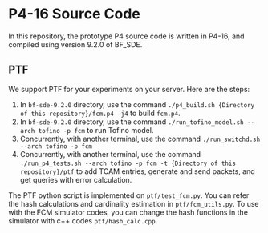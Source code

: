 # P4-16 Source Code

In this repository, the prototype P4 source code is written in P4-16, and compiled using version 9.2.0 of BF_SDE. 

## PTF

We support PTF for your experiments on your server. Here are the steps:

1. In `bf-sde-9.2.0` directory, use the command `./p4_build.sh {Directory of this repository}/fcm.p4 -j4`  to build `fcm.p4`.
2. In `bf-sde-9.2.0` directory, use the command `./run_tofino_model.sh --arch tofino -p fcm`  to run Tofino model.
3. Concurrently, with another terminal, use the command `./run_switchd.sh --arch tofino -p fcm`
4. Concurrently, with another terminal, use the command `./run_p4_tests.sh --arch tofino -p fcm -t {Directory of this repository}/ptf` to add TCAM entries, generate and send packets, and get queries with error calculation.

The PTF python script is implemented on `ptf/test_fcm.py`. You can refer the hash calculations and cardinality estimation in `ptf/fcm_utils.py`. To use with the FCM simulator codes, you can change the hash functions in the simulator with c++ codes `ptf/hash_calc.cpp`. 



